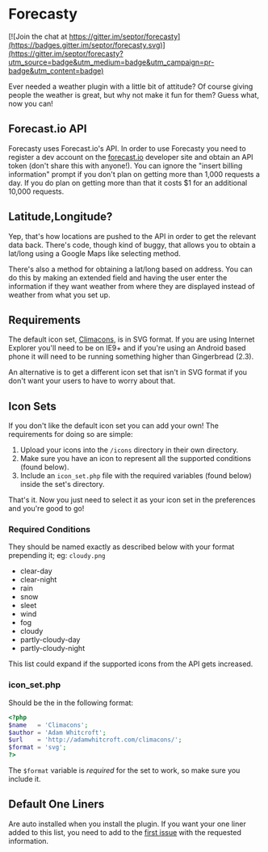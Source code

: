# Forecasty

[![Join the chat at https://gitter.im/septor/forecasty](https://badges.gitter.im/septor/forecasty.svg)](https://gitter.im/septor/forecasty?utm_source=badge&utm_medium=badge&utm_campaign=pr-badge&utm_content=badge)

Ever needed a weather plugin with a little bit of attitude? Of course giving people the weather is great, but why not make it fun for them? Guess what, now you can!

## Forecast.io API

Forecasty uses Forecast.io's API. In order to use Forecasty you need to register a dev account on the [forecast.io](https://developer.forecast.io/register) developer site and obtain an API token (don't share this with anyone!). You can ignore the "insert billing information" prompt if you don't plan on getting more than 1,000 requests a day. If you do plan on getting more than that it costs $1 for an additional 10,000 requests.

## Latitude,Longitude?

Yep, that's how locations are pushed to the API in order to get the relevant data back. There's code, though kind of buggy, that allows you to obtain a lat/long using a Google Maps like selecting method.

There's also a method for obtaining a lat/long based on address. You can do this by making an extended field and having the user enter the information if they want weather from where they are displayed instead of weather from what you set up.

## Requirements

The default icon set, [Climacons](http://adamwhitcroft.com/climacons/), is in SVG format. If you are using Internet Explorer you'll need to be on IE9+ and if you're using an Android based phone it will need to be running something higher than Gingerbread (2.3).

An alternative is to get a different icon set that isn't in SVG format if you don't want your users to have to worry about that.

## Icon Sets

If you don't like the default icon set you can add your own! The requirements for doing so are simple:

1. Upload your icons into the `/icons` directory in their own directory.
2. Make sure you have an icon to represent all the supported conditions (found below).
3. Include an `icon_set.php` file with the required variables (found below) inside the set's directory.

That's it. Now you just need to select it as your icon set in the preferences and you're good to go!

### Required Conditions

They should be named exactly as described below with your format prepending it; eg: `cloudy.png`

* clear-day
* clear-night
* rain
* snow
* sleet
* wind
* fog
* cloudy
* partly-cloudy-day
* partly-cloudy-night

This list could expand if the supported icons from the API gets increased.

### icon_set.php

Should be the in the following format:

```php
<?php
$name	= 'Climacons';
$author	= 'Adam Whitcroft';
$url	= 'http://adamwhitcroft.com/climacons/';
$format	= 'svg';
?>
```

The `$format` variable is *required* for the set to work, so make sure you include it.

## Default One Liners

Are auto installed when you install the plugin. If you want your one liner added to this list, you need to add to the [first issue](https://github.com/septor/forecasty/issues/1) with the requested information.
